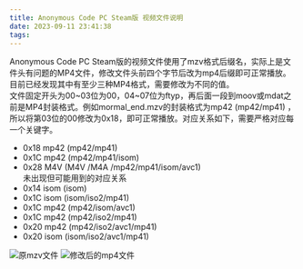 ```yaml
---
title: Anonymous Code PC Steam版 视频文件说明
date: 2023-09-11 23:41:38
tags:
---
```

Anonymous Code PC Steam版的视频文件使用了mzv格式后缀名，实际上是文件头有问题的MP4文件，修改文件头前四个字节后改为mp4后缀即可正常播放。  
目前已经发现其中有至少三种MP4格式，需要修改为不同的值。  
文件固定开头为00~03位为00，04~07位为ftyp，再后面一段到moov或mdat之前是MP4封装格式。例如mormal_end.mzv的封装格式为mp42 (mp42/mp41) ，所以将第03位的00修改为0x18，即可正常播放。对应关系如下，需要严格对应每一个关键字。  
 - 0x18 mp42 (mp42/mp41)   
 - 0x1C mp42 (mp42/mp41/isom)   
 - 0x28 M4V  (M4V /M4A /mp42/mp41/isom/avc1)   
未出现但可能用到的对应关系  
 - 0x14 isom (isom)  
 - 0x1C isom (isom/iso2/mp41)   
 - 0x1C mp42 (mp42/isom/avc1)   
 - 0x1C mp42 (mp42/iso2/mp41)   
 - 0x20 mp42 (mp42/iso2/avc1/mp41)  
 - 0x20 isom (isom/iso2/avc1/mp41)  
  
![](2023091001.png "原mzv文件")
![](2023091002.png "修改后的mp4文件")